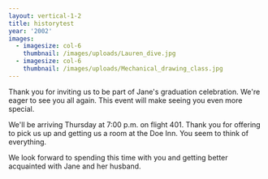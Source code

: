```yaml
---
layout: vertical-1-2
title: historytest
year: '2002'
images:
  - imagesize: col-6
    thumbnail: /images/uploads/Lauren_dive.jpg
  - imagesize: col-6
    thumbnail: /images/uploads/Mechanical_drawing_class.jpg
---
```

Thank you for inviting us to be part of Jane's graduation celebration. We're eager to see you all again. This event will make seeing you even more special.



We'll be arriving Thursday at 7:00 p.m. on flight 401. Thank you for offering to pick us up and getting us a room at the Doe Inn. You seem to think of everything.



We look forward to spending this time with you and getting better acquainted with Jane and her husband.
